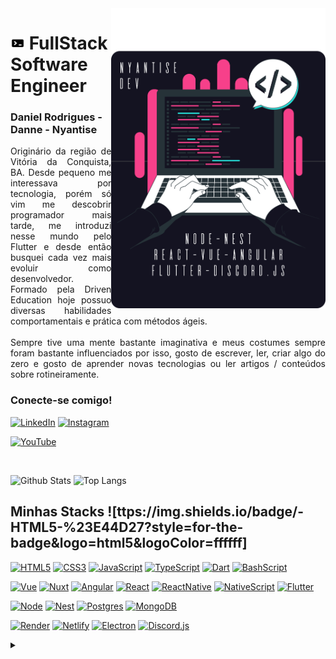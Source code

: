 <img align="right" alt="Developer vector created by storyset - www.freepik.com" height="480" src="https://raw.githubusercontent.com/Nyantise/Nyantise/main/assets/nyantise.svg">
<h1>
<img src="https://raw.githubusercontent.com/Nyantise/Nyantise/main/assets/dev_icon.png" width="23" height="20">
FullStack Software Engineer
</h1>
<h3>Daniel Rodrigues - Danne - Nyantise</h3>

<p align="justify">Originário da região de Vitória da Conquista, BA. Desde pequeno me interessava por tecnologia, porém só vim me descobrir programador mais tarde, me introduzi nesse mundo pelo Flutter e desde então busquei cada vez mais evoluir como desenvolvedor. Formado pela Driven Education hoje possuo diversas habilidades comportamentais e prática com métodos ágeis.
<br>
<br>
Sempre tive uma mente bastante imaginativa e meus costumes sempre foram bastante influenciados por isso, gosto de escrever, ler, criar algo do zero e gosto de aprender novas tecnologias ou ler artigos / conteúdos sobre rotineiramente.
</p>
<!--
[![Preview](https://img.shields.io/badge/Portfolio-000?style=for-the-badge&logo=github&logoColor=c41a7d)](https://elidianaandrade.github.io/)
[![GitHub Page](https://img.shields.io/badge/elidianaandrade.github.io-67136f?style=for-the-badge)](https://elidianaandrade.github.io/)
-->
<h3 align="left">Conecte-se comigo!</h3>

[![LinkedIn](https://img.shields.io/badge/-LinkedIn-141321?style=for-the-badge&logo=linkedin&logoColor=F7408A&color:FFF)](https://www.linkedin.com/in/nyantise/)
[![Instagram](https://img.shields.io/badge/-Instagram-141321?style=for-the-badge&logo=instagram&logoColor=F7408A&color:FFF)](https://www.instagram.com/nyantise/)

[![YouTube](https://img.shields.io/badge/-me_acompanhe_no_youtube-141321?style=for-the-badge&logo=youtube&logoColor=F7408A)](https://www.youtube.com/)

<br>

![Github Stats](https://github-readme-stats.vercel.app/api?username=Nyantise&count_private=true&show_icons=true&include_all_commits=true&theme=radical&border_radius=18)
![Top Langs](https://github-readme-stats.vercel.app/api/top-langs/?username=Nyantise&hide=TeX&layout=compact&theme=radical&border_radius=18)

## Minhas Stacks ![ttps://img.shields.io/badge/-HTML5-%23E44D27?style=for-the-badge&logo=html5&logoColor=ffffff]

[![HTML5](https://img.shields.io/badge/-HTML5-%23E44D27?style=for-the-badge&logo=html5&logoColor=ffffff)](https://developer.mozilla.org/pt-BR/docs/Web/HTML)
[![CSS3](https://img.shields.io/badge/-CSS3-%231572B6?style=for-the-badge&logo=css3)](https://developer.mozilla.org/pt-BR/docs/Web/CSS)
[![JavaScript](https://img.shields.io/badge/-JavaScript-F7DF1C?style=for-the-badge&logo=javascript&logoColor=000000)](https://developer.mozilla.org/pt-BR/docs/Web/JavaScript)
[![TypeScript](https://img.shields.io/badge/-TypeScript-007ACC?style=for-the-badge&logo=typescript&logoColor=white)](https://www.typescriptlang.org)
[![Dart](https://img.shields.io/badge/-Dart-2eb2ee?style=for-the-badge&logo=dart&logoColor=white)](https://dart.dev)
[![BashScript](https://img.shields.io/badge/-BashScript-4EAA25?style=for-the-badge&logo=gnubash&logoColor=white)](https://dart.dev)

[![Vue](https://img.shields.io/badge/-Vue.js-3fb27f?style=for-the-badge&logo=vuedotjs&logoColor=white)](https://vuejs.org)
[![Nuxt](https://img.shields.io/badge/-Nuxt.js-00be87?style=for-the-badge&logo=nuxtdotjs&logoColor=white)](https://nuxt.com)
[![Angular](https://img.shields.io/badge/-Angular-dd0031?style=for-the-badge&logo=angular&logoColor=white)](https://angular.io)
[![React](https://img.shields.io/badge/-React.js-5ed3f3?style=for-the-badge&logo=react&logoColor=black)](https://react.dev)
[![ReactNative](https://img.shields.io/badge/-React_Native-5ed3f3?style=for-the-badge&logo=react&logoColor=black)](https://reactnative.dev)
[![NativeScript](https://img.shields.io/badge/-NativeScript-65adf1?style=for-the-badge&logo=nativescript&logoColor=white)](https://nativescript.org)
[![Flutter](https://img.shields.io/badge/-Flutter-2eb2ee?style=for-the-badge&logo=flutter&logoColor=white)](https://flutter.dev)


[![Node](https://img.shields.io/badge/-Node.js-43853d?style=for-the-badge&logo=nodedotjs&logoColor=white)](https://nodejs.org)
[![Nest](https://img.shields.io/badge/-Nest.js-EA2845?style=for-the-badge&logo=nestjs&logoColor=white)](https://nestjs.com)
[![Postgres](https://img.shields.io/badge/-PostgreSQL-31648c?style=for-the-badge&logo=postgresql&logoColor=white)](https://www.postgresql.org)
[![MongoDB](https://img.shields.io/badge/-MongoDB-00d65c?style=for-the-badge&logo=mongodb&logoColor=white)](https://www.mongodb.com)

[![Render](https://img.shields.io/badge/-Render-57e6bf?style=for-the-badge&logo=render&logoColor=black)](https://render.com)
[![Netlify](https://img.shields.io/badge/-Netlify-05b7b4?style=for-the-badge&logo=netlify&logoColor=white)](https://www.netlify.com)
[![Electron](https://img.shields.io/badge/-Electron-2a2c3a?style=for-the-badge&logo=electron&logoColor=white)](https://www.electronjs.org)
[![Discord.js](https://img.shields.io/badge/-Discord.js-4e62f0?style=for-the-badge&logo=discord&logoColor=white)](https://discord.js.org)


<!-- forlater adition ## 𝗖𝘂𝗿𝗿𝗲𝗻𝘁𝗹𝘆 𝘄𝗼𝗿𝗸𝗶𝗻𝗴 𝗼𝗻

[![onetab.group](https://svg.bookmark.style/api?url=https://www.onetab.group&mode=light&style=horizontal)](https://onetab.group)
[![vue-command-palette](https://svg.bookmark.style/api?url=https://github.com/xiaoluoboding/vue-command-palette&mode=dark&style=horizontal)](https://github.com/xiaoluoboding/vue-command-palette)
[![vue-sonner](https://svg.bookmark.style/api?url=https://github.com/xiaoluoboding/vue-sonner&mode=light&style=horizontal)](https://github.com/xiaoluoboding/vue-sonner) -->

<details align="left">
  <summary></summary> 
 
  - Badges por <a href="https://shields.io/">shields.io</a><br>
  - GitHub Stats por <a href="https://github.com/anuraghazra/github-readme-stats">anuraghazra</a>
  - Ilustração por <a href="https://storyset.com/web">Storyset</a> e editado por mim
 
  <div align="right">Criado por <a href="https://github.com/Nyantise">Nyantise</a>,
  inspirado pelo README da <a href="https://github.com/elidianaandrade">EA</a>
  </div>

</details>